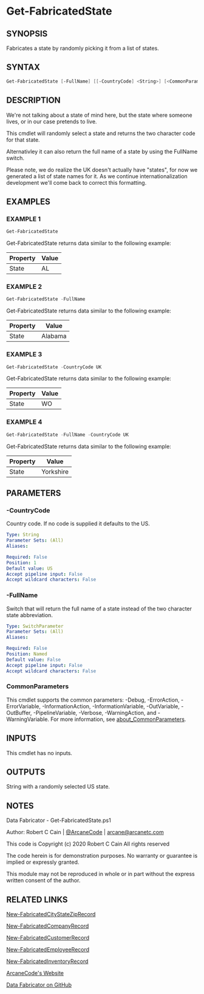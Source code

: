 # Get-FabricatedState

## SYNOPSIS

Fabricates a state by randomly picking it from a list of states.

## SYNTAX

```powershell
Get-FabricatedState [-FullName] [[-CountryCode] <String>] [<CommonParameters>]
```

## DESCRIPTION

We're not talking about a state of mind here, but the state where someone lives, or in our case pretends to live.

This cmdlet will randomly select a state and returns the two character code for that state.

Alternativley it can also return the full name of a state by using the FullName switch.

Please note, we do realize the UK doesn't actually have "states", for now we generated a list of state names for it.
As we continue internationalization development we'll come back to correct this formatting.

## EXAMPLES

### EXAMPLE 1

```powershell
Get-FabricatedState
```

Get-FabricatedState returns data similar to the following example:


Property | Value
| ----- | ------ |
State | AL

### EXAMPLE 2

```powershell
Get-FabricatedState -FullName
```

Get-FabricatedState returns data similar to the following example:


Property | Value
| ----- | ------ |
State | Alabama

### EXAMPLE 3

```powershell
Get-FabricatedState -CountryCode UK
```

Get-FabricatedState returns data similar to the following example:


Property | Value
| ----- | ------ |
State | WO

### EXAMPLE 4

```powershell
Get-FabricatedState -FullName -CountryCode UK
```

Get-FabricatedState returns data similar to the following example:


Property | Value
| ----- | ------ |
State | Yorkshire

## PARAMETERS

### -CountryCode

Country code.
If no code is supplied it defaults to the US.

```yaml
Type: String
Parameter Sets: (All)
Aliases:

Required: False
Position: 1
Default value: US
Accept pipeline input: False
Accept wildcard characters: False
```

### -FullName

Switch that will return the full name of a state instead of the two character state abbreviation.

```yaml
Type: SwitchParameter
Parameter Sets: (All)
Aliases:

Required: False
Position: Named
Default value: False
Accept pipeline input: False
Accept wildcard characters: False
```

### CommonParameters

This cmdlet supports the common parameters: -Debug, -ErrorAction, -ErrorVariable, -InformationAction, -InformationVariable, -OutVariable, -OutBuffer, -PipelineVariable, -Verbose, -WarningAction, and -WarningVariable. For more information, see [about_CommonParameters](http://go.microsoft.com/fwlink/?LinkID=113216).

## INPUTS

This cmdlet has no inputs.

## OUTPUTS

String with a randomly selected US state.

## NOTES

Data Fabricator - Get-FabricatedState.ps1

Author: Robert C Cain | [@ArcaneCode](https://twitter.com/arcanecode) | arcane@arcanetc.com

This code is Copyright (c) 2020 Robert C Cain All rights reserved

The code herein is for demonstration purposes.
No warranty or guarantee is implied or expressly granted.

This module may not be reproduced in whole or in part without
the express written consent of the author.

## RELATED LINKS

[New-FabricatedCityStateZipRecord](https://github.com/arcanecode/DataFabricator/blob/master/Documentation/New-FabricatedCityStateZipRecord.md)

[New-FabricatedCompanyRecord](https://github.com/arcanecode/DataFabricator/blob/master/Documentation/New-FabricatedCompanyRecord.md)

[New-FabricatedCustomerRecord](https://github.com/arcanecode/DataFabricator/blob/master/Documentation/New-FabricatedCustomerRecord.md)

[New-FabricatedEmployeeRecord](https://github.com/arcanecode/DataFabricator/blob/master/Documentation/New-FabricatedEmployeeRecord.md)

[New-FabricatedInventoryRecord](https://github.com/arcanecode/DataFabricator/blob/master/Documentation/New-FabricatedInventoryRecord.md)

[ArcaneCode's Website](http://arcanecode.me)

[Data Fabricator on GitHub](http://datafabricator.com)
